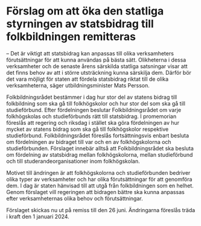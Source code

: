 # Förslag om att öka den statliga styrningen av statsbidrag till folkbildningen remitteras

– Det är viktigt att statsbidrag kan anpassas till olika verksamheters förutsättningar för att kunna användas på bästa sätt. Olikheterna i dessa verksamheter och de senaste årens särskilda statliga satsningar visar att det finns behov av att i större utsträckning kunna särskilja dem. Därför bör det vara möjligt för staten att fördela statsbidrag riktat till de olika verksamheterna, säger utbildningsminister Mats Persson.

Folkbildningsrådet bestämmer i dag hur stor del av statens bidrag till folkbildning som ska gå till folkhögskolor och hur stor del som ska gå till studieförbund. Efter fördelningen beslutar Folkbildningsrådet om varje folkhögskolas och studieförbunds rätt till statsbidrag. I promemorian föreslås att regering och riksdag i stället ska göra fördelningen av hur mycket av statens bidrag som ska gå till folkhögskolor respektive studieförbund. Folkbildningsrådet föreslås fortsättningsvis enbart besluta om fördelningen av bidraget till var och en av folkhögskolorna och studieförbunden. Förslaget innebär alltså att Folk­bild­nings­rådet ska besluta om fördelning av statsbidrag mellan folk­hög­skolorna, mellan studieförbund och till studerandeorganisationer inom folk­hög­skolan.

Motivet till ändringen är att folkhögskolorna och studieförbunden bedriver olika typer av verksamheter och har olika förutsättningar för att genomföra dem. I dag är staten hänvisad till att utgå från folkbildningen som en helhet. Genom förslaget vill regeringen att bidragen bättre ska kunna anpassas efter verksamheternas olika behov och förutsättningar.

Förslaget skickas nu ut på remiss till den 26 juni. Ändringarna före­slås träda i kraft den 1 januari 2024.
